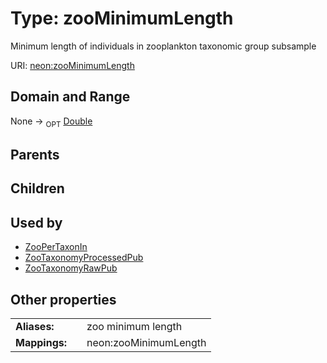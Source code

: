 
# Type: zooMinimumLength


Minimum length of individuals in zooplankton taxonomic group subsample

URI: [neon:zooMinimumLength](https://data.neonscience.org/zooMinimumLength)


## Domain and Range

None ->  <sub>OPT</sub> [Double](types/Double.md)

## Parents


## Children


## Used by

 * [ZooPerTaxonIn](ZooPerTaxonIn.md)
 * [ZooTaxonomyProcessedPub](ZooTaxonomyProcessedPub.md)
 * [ZooTaxonomyRawPub](ZooTaxonomyRawPub.md)

## Other properties

|  |  |  |
| --- | --- | --- |
| **Aliases:** | | zoo minimum length |
| **Mappings:** | | neon:zooMinimumLength |

